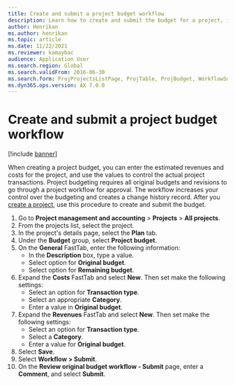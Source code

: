 ```yaml
---
title: Create and submit a project budget workflow  
description: Learn how to create and submit the budget for a project, including a step-by-step process for creating and submitting the budget after creating a project. 
author: Henrikan
ms.author: henrikan
ms.topic: article
ms.date: 11/22/2021
ms.reviewer: kamaybac  
audience: Application User
ms.search.region: Global
ms.search.validFrom: 2016-06-30
ms.search.form: ProjProjectsListPage, ProjTable, ProjBudget, WorkflowSubmitDialog  
ms.dyn365.ops.version: AX 7.0.0 
---
```


# Create and submit a project budget workflow

[!include [banner](../../includes/banner.md)]

When creating a project budget, you can enter the estimated revenues and costs for the project, and use the values to control the actual project transactions. Project budgeting requires all original budgets and revisions to go through a project workflow for approval. The workflow increases your control over the budgeting and creates a change history record. After you [create a project](/dynamicsax-2012/appuser-itpro/create-a-project), use this procedure to create and submit the budget.

1. Go to **Project management and accounting** > **Projects** > **All projects**.
1. From the projects list, select the project.
1. In the project's details page, select the **Plan** tab.
1. Under the **Budget** group, select **Project budget**.
1. On the **General** FastTab, enter the following information:
   - In the **Description** box, type a value.
   - Select option for **Original budget**.
   - Select option for **Remaining budget**.
1. Expand the **Costs** FastTab and select **New**. Then set make the following settings:
   - Select an option for **Transaction type**.
   - Select an appropriate **Category**.
   - Enter a value in **Original budget**.
1. Expand the **Revenues** FastTab and select **New**. Then set make the following settings:
   - Select an option for **Transaction type**.
   - Select a  **Category**.
   - Enter a value for **Original budget**.
1. Select **Save**.
1. Select **Workflow \> Submit**.
1. On the **Review original budget workflow - Submit** page, enter a **Comment**, and select **Submit**.
